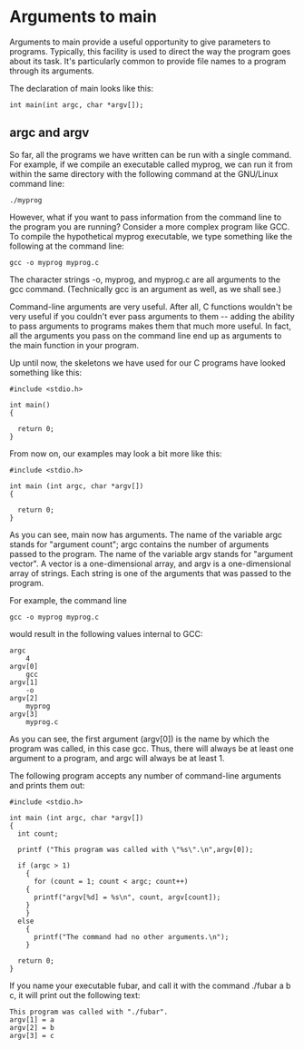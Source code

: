 # Arguments to main
Arguments to main provide a useful opportunity to give parameters to programs. Typically, this facility is used to direct the way the program goes about its task. It's particularly common to provide file names to a program through its arguments.

The declaration of main looks like this:
~~~~
int main(int argc, char *argv[]);
~~~~
## argc and argv
So far, all the programs we have written can be run with a single command. For example, if we compile an executable called myprog, we can run it from within the same directory with the following command at the GNU/Linux command line:
~~~~
./myprog
~~~~
However, what if you want to pass information from the command line to the program you are running? Consider a more complex program like GCC. To compile the hypothetical myprog executable, we type something like the following at the command line:
~~~~
gcc -o myprog myprog.c
~~~~
The character strings -o, myprog, and myprog.c are all arguments to the gcc command. (Technically gcc is an argument as well, as we shall see.)

Command-line arguments are very useful. After all, C functions wouldn't be very useful if you couldn't ever pass arguments to them -- adding the ability to pass arguments to programs makes them that much more useful. In fact, all the arguments you pass on the command line end up as arguments to the main function in your program.

Up until now, the skeletons we have used for our C programs have looked something like this:
~~~~
#include <stdio.h>

int main()
{

  return 0;
}
~~~~
From now on, our examples may look a bit more like this:
~~~~
#include <stdio.h>

int main (int argc, char *argv[])
{

  return 0;
}
~~~~
As you can see, main now has arguments. The name of the variable argc stands for "argument count"; argc contains the number of arguments passed to the program. The name of the variable argv stands for "argument vector". A vector is a one-dimensional array, and argv is a one-dimensional array of strings. Each string is one of the arguments that was passed to the program.

For example, the command line
~~~~
gcc -o myprog myprog.c
~~~~
would result in the following values internal to GCC:

~~~~
argc
	4
argv[0]
	gcc
argv[1]
	-o
argv[2]
	myprog
argv[3]
	myprog.c
~~~~
As you can see, the first argument (argv[0]) is the name by which the program was called, in this case gcc. Thus, there will always be at least one argument to a program, and argc will always be at least 1.

The following program accepts any number of command-line arguments and prints them out:
~~~~
#include <stdio.h>

int main (int argc, char *argv[])
{
  int count;

  printf ("This program was called with \"%s\".\n",argv[0]);

  if (argc > 1)
    {
      for (count = 1; count < argc; count++)
	{
	  printf("argv[%d] = %s\n", count, argv[count]);
	}
    }
  else
    {
      printf("The command had no other arguments.\n");
    }

  return 0;
}
~~~~
If you name your executable fubar, and call it with the command ./fubar a b c, it will print out the following text:
~~~~
This program was called with "./fubar".
argv[1] = a
argv[2] = b
argv[3] = c
~~~~
